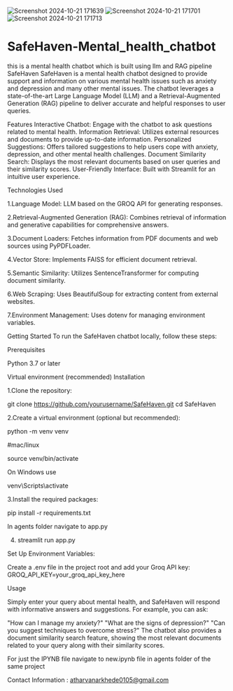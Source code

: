 

![Screenshot 2024-10-21 171639](https://github.com/user-attachments/assets/8903a815-9872-465b-a24a-dcab6c9dcd42)
![Screenshot 2024-10-21 171701](https://github.com/user-attachments/assets/a69a010f-c38f-4a83-a96b-f735dc37bb02)
![Screenshot 2024-10-21 171713](https://github.com/user-attachments/assets/3750ffa8-8770-47a1-93f1-37d381e09df7)

# SafeHaven-Mental_health_chatbot
this is a mental health chatbot which is built using llm and RAG pipeline
SafeHaven
SafeHaven is a mental health chatbot designed to provide support and information on various mental health issues such as anxiety and depression and many other mental issues. The chatbot leverages a state-of-the-art Large Language Model (LLM) and a Retrieval-Augmented Generation (RAG) pipeline to deliver accurate and helpful responses to user queries.

Features
Interactive Chatbot: Engage with the chatbot to ask questions related to mental health.
Information Retrieval: Utilizes external resources and documents to provide up-to-date information.
Personalized Suggestions: Offers tailored suggestions to help users cope with anxiety, depression, and other mental health challenges.
Document Similarity Search: Displays the most relevant documents based on user queries and their similarity scores.
User-Friendly Interface: Built with Streamlit for an intuitive user experience.







Technologies Used





1.Language Model: LLM based on the GROQ API for generating responses.





2.Retrieval-Augmented Generation (RAG): Combines retrieval of information and generative capabilities for comprehensive answers.






3.Document Loaders: Fetches information from PDF documents and web sources using PyPDFLoader.






4.Vector Store: Implements FAISS for efficient document retrieval.





5.Semantic Similarity: Utilizes SentenceTransformer for computing document similarity.




6.Web Scraping: Uses BeautifulSoup for extracting content from external websites.






7.Environment Management: Uses dotenv for managing environment variables.





Getting Started
To run the SafeHaven chatbot locally, follow these steps:

Prerequisites





Python 3.7 or later




Virtual environment (recommended)
Installation





1.Clone the repository:




git clone https://github.com/yourusername/SafeHaven.git
cd SafeHaven





2.Create a virtual environment (optional but recommended):





python -m venv venv





#mac/linux







source venv/bin/activate  

On Windows use


venv\Scripts\activate




3.Install the required packages:



pip install -r requirements.txt


In agents folder navigate to app.py 



4. streamlit run app.py









 Set Up Environment Variables:






Create a .env file in the project root and add your Groq API key:
GROQ_API_KEY=your_groq_api_key_here





Usage




Simply enter your query about mental health, and SafeHaven will respond with informative answers and suggestions. For example, you can ask:

"How can I manage my anxiety?"
"What are the signs of depression?"
"Can you suggest techniques to overcome stress?"
The chatbot also provides a document similarity search feature, showing the most relevant documents related to your query along with their similarity scores.




For just the IPYNB file navigate to new.ipynb file in agents folder of the same project


Contact Information : atharvanarkhede0105@gmail.com


